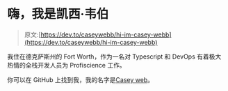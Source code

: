 # 嗨，我是凯西·韦伯

> 原文:[https://dev.to/caseywebb/hi-im-casey-webb](https://dev.to/caseywebb/hi-im-casey-webb)

我住在德克萨斯州的 Fort Worth，作为一名对 Typescript 和 DevOps 有着极大热情的全栈开发人员为 Profiscience 工作。

你可以在 GitHub 上找到我，我的名字是[Casey web](https://github.com/caseyWebb)。
